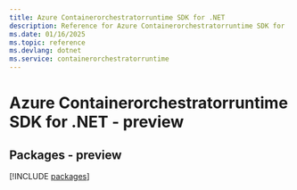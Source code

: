 ```yaml
---
title: Azure Containerorchestratorruntime SDK for .NET
description: Reference for Azure Containerorchestratorruntime SDK for .NET
ms.date: 01/16/2025
ms.topic: reference
ms.devlang: dotnet
ms.service: containerorchestratorruntime
---
```

# Azure Containerorchestratorruntime SDK for .NET - preview
## Packages - preview
[!INCLUDE [packages](containerorchestratorruntime-index.md)]